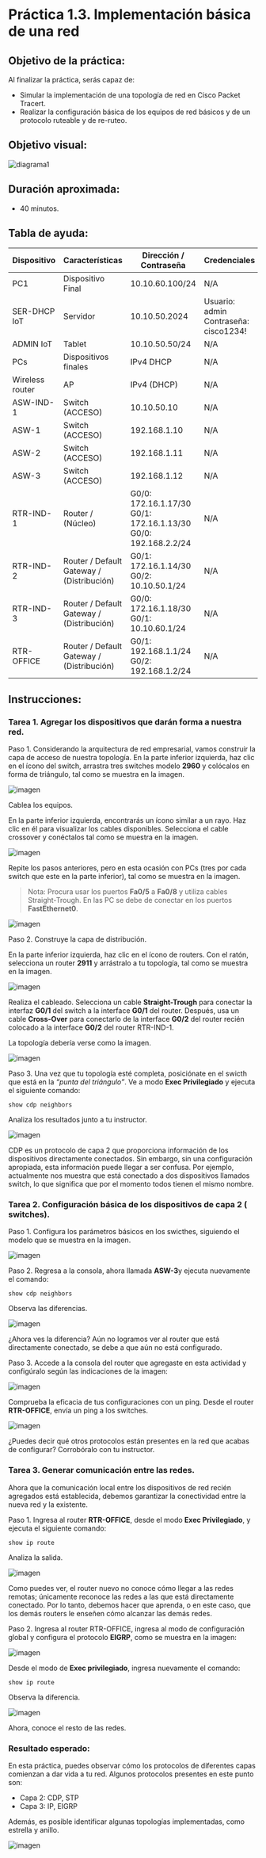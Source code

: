 # Práctica 1.3. Implementación básica de una red

## Objetivo de la práctica:
Al finalizar la práctica, serás capaz de:
- Simular la implementación de una topología de red en Cisco Packet Tracert.  
- Realizar la configuración básica de los equipos de red básicos y de un protocolo ruteable y de re-ruteo.  

## Objetivo visual:

![diagrama1](../Imagenes/Práctica3/3_1.png)

## Duración aproximada:
- 40 minutos.

## Tabla de ayuda:

| Dispositivo      | Características                            | Dirección / Contraseña                                                              | Credenciales                                |
|------------------|---------------------------------------------|--------------------------------------------------------------------------------------|---------------------------------------------|
| PC1              | Dispositivo Final                          | 10.10.60.100/24                                                                      | N/A                                         |
| SER-DHCP IoT     | Servidor                                   | 10.10.50.2024                                                                        | Usuario: admin<br>Contraseña: cisco1234!    |
| ADMIN IoT        | Tablet                                     | 10.10.50.50/24                                                                       | N/A                                         |
| PCs              | Dispositivos finales                       | IPv4 DHCP                                                                            | N/A                                         |
| Wireless router  | AP                                         | IPv4 (DHCP)                                                                          | N/A                                         |
| ASW-IND-1        | Switch (ACCESO)                            | 10.10.50.10                                                                          | N/A                                         |
| ASW-1            | Switch (ACCESO)                            | 192.168.1.10                                                                         | N/A                                         |
| ASW-2            | Switch (ACCESO)                            | 192.168.1.11                                                                         | N/A                                         |
| ASW-3            | Switch (ACCESO)                            | 192.168.1.12                                                                         | N/A                                         |
| RTR-IND-1        | Router / (Núcleo)                          | G0/0: 172.16.1.17/30<br>G0/1: 172.16.1.13/30<br>G0/0: 192.168.2.2/24                 | N/A                                         |
| RTR-IND-2        | Router / Default Gateway / (Distribución) | G0/1: 172.16.1.14/30<br>G0/2: 10.10.50.1/24                                          | N/A                                         |
| RTR-IND-3        | Router / Default Gateway / (Distribución) | G0/0: 172.16.1.18/30<br>G0/1: 10.10.60.1/24                                          | N/A                                         |
| RTR-OFFICE       | Router / Default Gateway / (Distribución) | G0/1: 192.168.1.1/24<br>G0/2: 192.168.1.2/24                                         | N/A                                         |


## Instrucciones: 

### Tarea 1. Agregar los dispositivos que darán forma a nuestra red. 

Paso 1. Considerando la arquitectura de red empresarial, vamos construir la capa de acceso de nuestra topología. En la parte inferior izquierda, haz clic en el ícono del switch, arrastra tres switches modelo **2960** y colócalos en forma de triángulo, tal como se muestra en la imagen.  

![imagen](../Imagenes/Práctica3/3_2.png)

Cablea los equipos. 

En la parte inferior izquierda, encontrarás un ícono similar a un rayo. Haz clic en él para visualizar los cables disponibles. Selecciona el cable crossover y conéctalos tal como se muestra en la imagen. 

![imagen](../Imagenes/Práctica3/3_3.png)

Repite los pasos anteriores, pero en esta ocasión con PCs (tres por cada switch que este en la parte inferior), tal como se muestra en la imagen. 

> Nota: Procura usar los puertos **Fa0/5** a **Fa0/8** y utiliza cables Straight-Trough. En las PC se debe de conectar en los puertos **FastEthernet0**.

![imagen](../Imagenes/Práctica3/3_4.png)

Paso 2. Construye la capa de distribución. 

En la parte inferior izquierda, haz clic en el ícono de routers. Con el ratón, selecciona un router **2911** y arrástralo a tu topología, tal como se muestra en la imagen. 

![imagen](../Imagenes/Práctica3/3_5.png)

Realiza el cableado. Selecciona un cable **Straight-Trough** para conectar la interfaz **G0/1** del switch a la interface **G0/1** del router. Después, usa un cable **Cross-Over** para conectarlo de la interface **G0/2** del router recién colocado a la interface **G0/2** del router RTR-IND-1. 

La topología debería verse como la imagen.  

![imagen](../Imagenes/Práctica3/3_6.png)

Paso 3. Una vez que tu topología esté completa, posiciónate en el swicth que está en la *“punta del triángulo”*. Ve a modo **Exec Privilegiado** y ejecuta el siguiente comando:

```
show cdp neighbors
```

Analiza los resultados junto a tu instructor.  

![imagen](../Imagenes/Práctica3/3_7.png)

CDP es un protocolo de capa 2 que proporciona información de los dispositivos directamente conectados. Sin embargo, sin una configuración apropiada, esta información puede llegar a ser confusa. Por ejemplo, actualmente nos muestra que está conectado a dos dispositivos llamados switch, lo que significa que por el momento todos tienen el mismo nombre. 

### Tarea 2. Configuración básica de los dispositivos de capa 2 ( switches). 

Paso 1. Configura los parámetros básicos en los swicthes, siguiendo el modelo que se muestra en la imagen.

![imagen](../Imagenes/Práctica3/3_8.png)

Paso 2. Regresa a la consola, ahora llamada **ASW-3**y ejecuta nuevamente el comando:

```
show cdp neighbors
```

 Observa las diferencias.  

![imagen](../Imagenes/Práctica3/3_9.png)

¿Ahora ves la diferencia? Aún no logramos ver al router que está directamente conectado, se debe a que aún no está configurado. 

Paso 3. Accede a la consola del router que agregaste en esta actividad y configúralo según las indicaciones de la imagen: 

![imagen](../Imagenes/Práctica3/3_10.png)

Comprueba la eficacia de tus configuraciones con un ping. Desde el router **RTR-OFFICE**, envía un ping a los switches.

![imagen](../Imagenes/Práctica3/3_11.png)

¿Puedes decir qué otros protocolos están presentes en la red que acabas de configurar? Corrobóralo con tu instructor.  
 
### Tarea 3. Generar comunicación entre las redes.

Ahora que la comunicación local entre los dispositivos de red recién agregados está establecida, debemos garantizar la conectividad entre la nueva red y la existente. 

Paso 1. Ingresa al router **RTR-OFFICE**, desde el modo **Exec Privilegiado**, y ejecuta el siguiente comando:

```
show ip route
```

Analiza la salida.  

![imagen](../Imagenes/Práctica3/3_12.png)

Como puedes ver, el router nuevo no conoce cómo llegar a las redes remotas; únicamente reconoce las redes a las que está directamente conectado. Por lo tanto, debemos hacer que aprenda, o en este caso, que los demás routers le enseñen cómo alcanzar las demás redes.

Paso 2. Ingresa al router RTR-OFFICE, ingresa al modo de configuración global y configura el protocolo **EIGRP**, como se muestra en la imagen:  

![imagen](../Imagenes/Práctica3/3_13.png)

Desde el modo de **Exec privilegiado**, ingresa nuevamente el comando:

```
show ip route
```

Observa la diferencia.  

![imagen](../Imagenes/Práctica3/3_14.png)

Ahora, conoce el resto de las redes.  

### Resultado esperado: 

En esta práctica, puedes observar cómo los protocolos de diferentes capas comienzan a dar vida a tu red. Algunos protocolos presentes en este punto son:  

- Capa 2: CDP,  STP 
- Capa 3: IP, EIGRP 

Además, es posible identificar algunas topologías implementadas, como estrella y anillo.

![imagen](../Imagenes/Práctica3/3_15.png)
